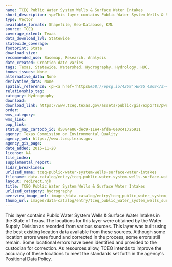 ```yaml
---
name: TCEQ Public Water System Wells & Surface Water Intakes
short_description: <p>This layer contains Public Water System Wells & Surface Water Intakes in the State of Texas.</p>
type: Vector
available_formats: Shapefile, Geo-Database, KML
source: TCEQ
coverage_extent: Texas
data_download_lvl: Statewide
statewide_coverage: 
footprint: State
download_size: 
recommended_use: Basemap, Research, Analysis
date_created: Creation date varies
tags: Texas, Statewide, Watershed, Hydrography, Hydrology, HUC,
known_issues: None
alternative_data: None
derivative_data: None
spatial_reference: <p><a href='https&#58;//epsg.io/4269'>EPSG 4269</a></p>
relationship_tag: 
category: Hydrography
download: 
download_link: https://www.tceq.texas.gov/assets/public/gis/exports/pws_wells_intakes.zip
order: 
wms_category: 
wms_link: 
pop_link: 
status_map_cartodb_id: d5084e86-dec9-11e4-afda-0e0c41326911
agency: Texas Commission on Environmental Quality
agency_web: https://www.tceq.texas.gov
agency_gis_page: 
date_added: 2015-11-20
license: NA
tile_index: 
supplemental_report: 
lidar_breaklines: 
urlized_name: tceq-public-water-system-wells-surface-water-intakes
filename: data-catalog/entry/tceq-public-water-system-wells-surface-water-intakes.md
layout: redirect.njk
title: TCEQ Public Water System Wells & Surface Water Intakes
urlized_category: hydrography
overview_image_url: images/data-catalog/entry/tceq_public_water_system_wells_surface_water_intakes_overview.jpg
thumb_url: images/data-catalog/entry/tceq_public_water_system_wells_surface_water_intakes_th.jpg
---
```


This layer contains Public Water System Wells & Surface Water Intakes in the State of Texas. The locations for this layer were obtained by the Water Supply Division as recorded from various sources. This layer was built using the best existing location data available from these sources. Although some location errors were found and corrected in the process, some errors still remain. Some locational errors have been identified and provided to the custodian for correction. As resources allow, TCEQ intends to improve the accuracy of these locations to meet the standards set forth in the agency's Positional Data Policy.



